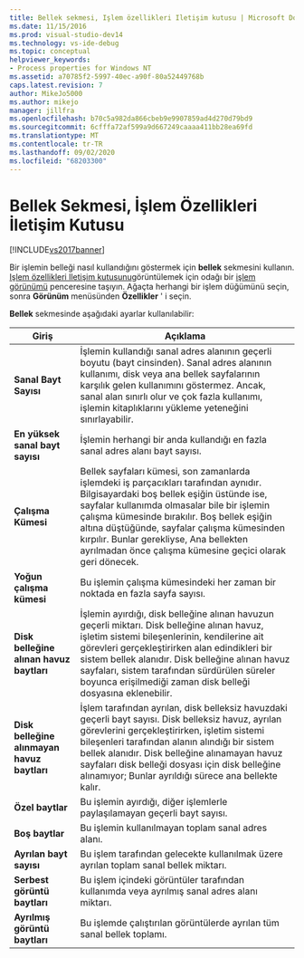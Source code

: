 ```yaml
---
title: Bellek sekmesi, Işlem özellikleri Iletişim kutusu | Microsoft Docs
ms.date: 11/15/2016
ms.prod: visual-studio-dev14
ms.technology: vs-ide-debug
ms.topic: conceptual
helpviewer_keywords:
- Process properties for Windows NT
ms.assetid: a70785f2-5997-40ec-a90f-80a52449768b
caps.latest.revision: 7
author: MikeJo5000
ms.author: mikejo
manager: jillfra
ms.openlocfilehash: b70c5a982da866cbeb9e9907859ad4d270d79bd9
ms.sourcegitcommit: 6cfffa72af599a9d667249caaaa411bb28ea69fd
ms.translationtype: MT
ms.contentlocale: tr-TR
ms.lasthandoff: 09/02/2020
ms.locfileid: "68203300"
---
```

# <a name="memory-tab-process-properties-dialog-box"></a>Bellek Sekmesi, İşlem Özellikleri İletişim Kutusu
[!INCLUDE[vs2017banner](../includes/vs2017banner.md)]

Bir işlemin belleği nasıl kullandığını göstermek için **bellek** sekmesini kullanın. [Işlem özellikleri Iletişim kutusunu](../debugger/process-properties-dialog-box.md)görüntülemek için odağı bir [işlem görünümü](../debugger/processes-view.md) penceresine taşıyın. Ağaçta herhangi bir işlem düğümünü seçin, sonra **Görünüm** menüsünden **Özellikler** ' i seçin.  
  
 **Bellek** sekmesinde aşağıdaki ayarlar kullanılabilir:  
  
|Giriş|Açıklama|  
|-----------|-----------------|  
|**Sanal Bayt Sayısı**|İşlemin kullandığı sanal adres alanının geçerli boyutu (bayt cinsinden). Sanal adres alanının kullanımı, disk veya ana bellek sayfalarının karşılık gelen kullanımını göstermez. Ancak, sanal alan sınırlı olur ve çok fazla kullanımı, işlemin kitaplıklarını yükleme yeteneğini sınırlayabilir.|  
|**En yüksek sanal bayt sayısı**|İşlemin herhangi bir anda kullandığı en fazla sanal adres alanı bayt sayısı.|  
|**Çalışma Kümesi**|Bellek sayfaları kümesi, son zamanlarda işlemdeki iş parçacıkları tarafından aynıdır. Bilgisayardaki boş bellek eşiğin üstünde ise, sayfalar kullanımda olmasalar bile bir işlemin çalışma kümesinde bırakılır. Boş bellek eşiğin altına düştüğünde, sayfalar çalışma kümesinden kırpılır. Bunlar gerekliyse, Ana bellekten ayrılmadan önce çalışma kümesine geçici olarak geri dönecek.|  
|**Yoğun çalışma kümesi**|Bu işlemin çalışma kümesindeki her zaman bir noktada en fazla sayfa sayısı.|  
|**Disk belleğine alınan havuz baytları**|İşlemin ayırdığı, disk belleğine alınan havuzun geçerli miktarı. Disk belleğine alınan havuz, işletim sistemi bileşenlerinin, kendilerine ait görevleri gerçekleştirirken alan edindikleri bir sistem bellek alanıdır. Disk belleğine alınan havuz sayfaları, sistem tarafından sürdürülen süreler boyunca erişilmediği zaman disk belleği dosyasına eklenebilir.|  
|**Disk belleğine alınmayan havuz baytları**|İşlem tarafından ayrılan, disk belleksiz havuzdaki geçerli bayt sayısı. Disk belleksiz havuz, ayrılan görevlerini gerçekleştirirken, işletim sistemi bileşenleri tarafından alanın alındığı bir sistem bellek alanıdır. Disk belleğine alınamayan havuz sayfaları disk belleği dosyası için disk belleğine alınamıyor; Bunlar ayrıldığı sürece ana bellekte kalır.|  
|**Özel baytlar**|Bu işlemin ayırdığı, diğer işlemlerle paylaşılamayan geçerli bayt sayısı.|  
|**Boş baytlar**|Bu işlemin kullanılmayan toplam sanal adres alanı.|  
|**Ayrılan bayt sayısı**|Bu işlem tarafından gelecekte kullanılmak üzere ayrılan toplam sanal bellek miktarı.|  
|**Serbest görüntü baytları**|Bu işlem içindeki görüntüler tarafından kullanımda veya ayrılmış sanal adres alanı miktarı.|  
|**Ayrılmış görüntü baytları**|Bu işlemde çalıştırılan görüntülerde ayrılan tüm sanal bellek toplamı.|
